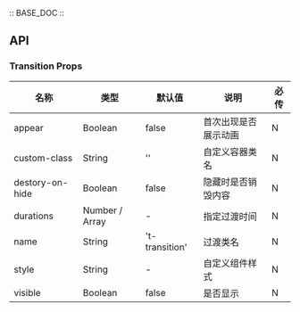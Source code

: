 :: BASE_DOC ::

## API
### Transition Props

名称 | 类型 | 默认值 | 说明 | 必传
-- | -- | -- | -- | --
appear | Boolean | false | 首次出现是否展示动画 | N
custom-class | String | '' | 自定义容器类名 | N
destory-on-hide | Boolean | false | 隐藏时是否销毁内容 | N
durations | Number / Array | - | 指定过渡时间 | N
name | String | 't-transition' | 过渡类名 | N
style | String | - | 自定义组件样式 | N
visible | Boolean | false | 是否显示 | N
